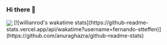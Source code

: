 ### Hi there 👋
<img align="center" src="https://github-readme-stats.vercel.app/api/top-langs/?username=fernando-stteffen&theme=outrun" />
[![willianrod's wakatime stats](https://github-readme-stats.vercel.app/api/wakatime?username=fernando-stteffen)](https://github.com/anuraghazra/github-readme-stats)

<!--
**fernando-stteffen/fernando-stteffen** is a ✨ _special_ ✨ repository because its `README.md` (this file) appears on your GitHub profile.

Here are some ideas to get you started:

- 🔭 I’m currently working on ...
- 🌱 I’m currently learning ...
- 👯 I’m looking to collaborate on ...
- 🤔 I’m looking for help with ...
- 💬 Ask me about ...
- 📫 How to reach me: ...
- 😄 Pronouns: ...
- ⚡ Fun fact: ...
-->
